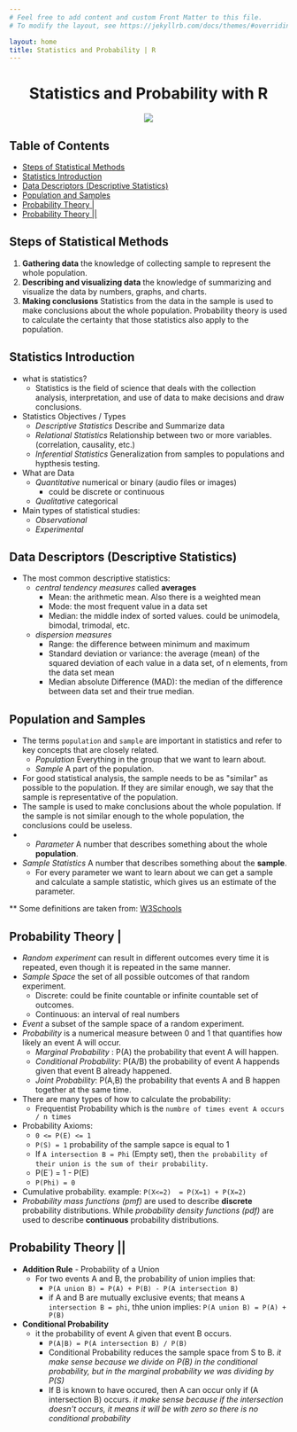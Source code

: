 ```yaml
---
# Feel free to add content and custom Front Matter to this file.
# To modify the layout, see https://jekyllrb.com/docs/themes/#overriding-theme-defaults

layout: home
title: Statistics and Probability | R
---
```


<h1 align="center"> Statistics and Probability with R</h1>

<p align="center"><img src="https://www.uu.se/digitalAssets/806/c_806212-l_1-k_image.jpg"></p>

<h2> Table of Contents </h2>

- [Steps of Statistical Methods](#steps-of-statistical-methods)
- [Statistics Introduction](#statistics-introduction)
- [Data Descriptors (Descriptive Statistics)](#data-descriptors-descriptive-statistics)
- [Population and Samples](#population-and-samples)
- [Probability Theory |](#probability-theory-)
- [Probability Theory ||](#probability-theory--1)


## Steps of Statistical Methods

  1. **Gathering data** the knowledge of collecting sample to represent the whole population.
  2. **Describing and visualizing data** the knowledge of summarizing and visualize the data by numbers, graphs, and charts.
  3. **Making conclusions** Statistics from the data in the sample is used to make conclusions about the whole population. Probability theory is used to calculate the certainty that those statistics also apply to the population.




## Statistics Introduction

- what is statistics?
  - Statistics is the field of science that deals with the collection analysis, interpretation, and use of data to make decisions and draw conclusions.
- Statistics Objectives / Types
  - *Descriptive Statistics* Describe and Summarize data
  - *Relational Statistics* Relationship between two or more variables. (correlation, causality, etc.)
  - *Inferential Statistics* Generalization from samples to populations and hypthesis testing.
- What are Data
  - *Quantitative* numerical or binary (audio files or images)
    - could be discrete or continuous
  - *Qualitative* categorical
- Main types of statistical studies:
  - *Observational* 
  - *Experimental*

## Data Descriptors (Descriptive Statistics)

- The most common descriptive statistics:
  - *central tendency measures* called **averages**
    - Mean: the arithmetic mean. Also there is a weighted mean
    - Mode: the most frequent value in a data set
    - Median: the middle index of sorted values. could be unimodela, bimodal, trimodal, etc.
  - *dispersion measures*
    - Range: the difference between minimum and maximum
    - Standard deviation or variance: the average (mean) of the squared deviation of each value in a data set, of n elements, from the data set mean
    - Median absolute Difference (MAD): the median of the difference between data set and their true median.

## Population and Samples 

- The terms `population` and `sample` are important in statistics and refer to key concepts that are closely related.
  - *Population* Everything in the group that we want to learn about.
  - *Sample* A part of the population.
- For good statistical analysis, the sample needs to be as "similar" as possible to the population. If they are similar enough, we say that the sample is representative of the population.
- The sample is used to make conclusions about the whole population. If the sample is not similar enough to the whole population, the conclusions could be useless.
- - *Parameter* A number that describes something about the whole **population**.
- *Sample Statistics* A number that describes something about the **sample**.
  - For every parameter we want to learn about we can get a sample and calculate a sample statistic, which gives us an estimate of the parameter.

** Some definitions are taken from: [W3Schools](https://www.w3schools.com/statistics/statistics_parameters_and_statistics.php)


## Probability Theory |

- *Random experiment* can result in different outcomes every time it is repeated, even though it is repeated in the same manner.
- *Sample Space* the set of all possible outcomes of that random experiment.
  - Discrete: could be finite countable or infinite countable set of outcomes.
  - Continuous: an interval of real numbers
- *Event* a subset of the sample space of a random experiment.
- *Probability* is a numerical measure between 0 and 1 that quantifies how likely an event A will occur.
  - *Marginal Probability* : P(A) the probability that event A will happen.
  - *Conditional Probability*: P(A/B) the probability of event A happends given that event B already happened.
  - *Joint Probability*: P(A,B) the probability that events A and B happen together at the same time.
- There are many types of how to calculate the probability:
  - Frequentist Probability which is the `numbre of times event A occurs / n times`
- Probability Axioms:
  -  `0 <= P(E) <= 1`
  -  `P(S) = 1`  probability of the sample sapce is equal to 1
  -  If `A intersection B = Phi` (Empty set), then `the probability of their union is the sum of their probability`.
  -  P(E`) = 1 - P(E)
  -  `P(Phi) = 0`
-  Cumulative probability. example: `P(X<=2)  = P(X=1) + P(X=2)`
-  *Probability mass functions (pmf)* are used to describe **discrete** probability distributions. While *probability density functions (pdf)* are used to describe **continuous** probability distributions.


## Probability Theory ||

- **Addition Rule** - Probability of a Union
  - For two events A and B, the probability of union implies that:
    - `P(A union B) = P(A) + P(B) - P(A intersection B)`
    - if A and B are mutually exclusive events; that means `A intersection B = phi`, thhe union implies: `P(A union B) = P(A) + P(B) `
- **Conditional Probability**
  - it the probability of event A given that event B occurs.
    - `P(A|B) = P(A intersection B) / P(B)`
    - Conditional Probability reduces the sample space from S to B. *it make sense because we divide on P(B) in the conditional probability, but in the marginal probability we was dividing by P(S)*
    - If B is known to have occured, then A can occur only if (A intersection B) occurs. *it make sense because if the intersection doesn't occurs, it means it will be with zero so there is no conditional probability*